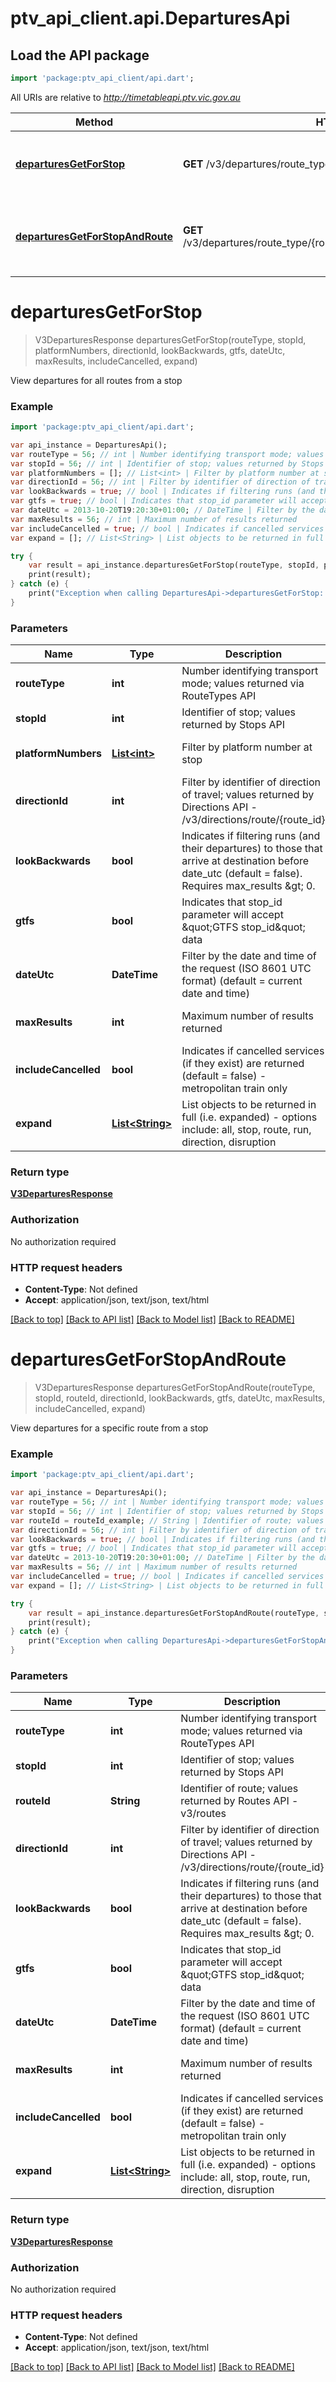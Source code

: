 # ptv_api_client.api.DeparturesApi

## Load the API package
```dart
import 'package:ptv_api_client/api.dart';
```

All URIs are relative to *http://timetableapi.ptv.vic.gov.au*

Method | HTTP request | Description
------------- | ------------- | -------------
[**departuresGetForStop**](DeparturesApi.md#departuresGetForStop) | **GET** /v3/departures/route_type/{route_type}/stop/{stop_id} | View departures for all routes from a stop
[**departuresGetForStopAndRoute**](DeparturesApi.md#departuresGetForStopAndRoute) | **GET** /v3/departures/route_type/{route_type}/stop/{stop_id}/route/{route_id} | View departures for a specific route from a stop


# **departuresGetForStop**
> V3DeparturesResponse departuresGetForStop(routeType, stopId, platformNumbers, directionId, lookBackwards, gtfs, dateUtc, maxResults, includeCancelled, expand)

View departures for all routes from a stop

### Example 
```dart
import 'package:ptv_api_client/api.dart';

var api_instance = DeparturesApi();
var routeType = 56; // int | Number identifying transport mode; values returned via RouteTypes API
var stopId = 56; // int | Identifier of stop; values returned by Stops API
var platformNumbers = []; // List<int> | Filter by platform number at stop
var directionId = 56; // int | Filter by identifier of direction of travel; values returned by Directions API - /v3/directions/route/{route_id}
var lookBackwards = true; // bool | Indicates if filtering runs (and their departures) to those that arrive at destination before date_utc (default = false). Requires max_results &gt; 0.
var gtfs = true; // bool | Indicates that stop_id parameter will accept \"GTFS stop_id\" data
var dateUtc = 2013-10-20T19:20:30+01:00; // DateTime | Filter by the date and time of the request (ISO 8601 UTC format) (default = current date and time)
var maxResults = 56; // int | Maximum number of results returned
var includeCancelled = true; // bool | Indicates if cancelled services (if they exist) are returned (default = false) - metropolitan train only
var expand = []; // List<String> | List objects to be returned in full (i.e. expanded) - options include: all, stop, route, run, direction, disruption

try { 
    var result = api_instance.departuresGetForStop(routeType, stopId, platformNumbers, directionId, lookBackwards, gtfs, dateUtc, maxResults, includeCancelled, expand);
    print(result);
} catch (e) {
    print("Exception when calling DeparturesApi->departuresGetForStop: $e\n");
}
```

### Parameters

Name | Type | Description  | Notes
------------- | ------------- | ------------- | -------------
 **routeType** | **int**| Number identifying transport mode; values returned via RouteTypes API | [default to null]
 **stopId** | **int**| Identifier of stop; values returned by Stops API | [default to null]
 **platformNumbers** | [**List&lt;int&gt;**](int.md)| Filter by platform number at stop | [optional] [default to []]
 **directionId** | **int**| Filter by identifier of direction of travel; values returned by Directions API - /v3/directions/route/{route_id} | [optional] [default to null]
 **lookBackwards** | **bool**| Indicates if filtering runs (and their departures) to those that arrive at destination before date_utc (default &#x3D; false). Requires max_results &amp;gt; 0. | [optional] [default to null]
 **gtfs** | **bool**| Indicates that stop_id parameter will accept \&quot;GTFS stop_id\&quot; data | [optional] [default to null]
 **dateUtc** | **DateTime**| Filter by the date and time of the request (ISO 8601 UTC format) (default &#x3D; current date and time) | [optional] [default to null]
 **maxResults** | **int**| Maximum number of results returned | [optional] [default to null]
 **includeCancelled** | **bool**| Indicates if cancelled services (if they exist) are returned (default &#x3D; false) - metropolitan train only | [optional] [default to null]
 **expand** | [**List&lt;String&gt;**](String.md)| List objects to be returned in full (i.e. expanded) - options include: all, stop, route, run, direction, disruption | [optional] [default to []]

### Return type

[**V3DeparturesResponse**](V3DeparturesResponse.md)

### Authorization

No authorization required

### HTTP request headers

 - **Content-Type**: Not defined
 - **Accept**: application/json, text/json, text/html

[[Back to top]](#) [[Back to API list]](../README.md#documentation-for-api-endpoints) [[Back to Model list]](../README.md#documentation-for-models) [[Back to README]](../README.md)

# **departuresGetForStopAndRoute**
> V3DeparturesResponse departuresGetForStopAndRoute(routeType, stopId, routeId, directionId, lookBackwards, gtfs, dateUtc, maxResults, includeCancelled, expand)

View departures for a specific route from a stop

### Example 
```dart
import 'package:ptv_api_client/api.dart';

var api_instance = DeparturesApi();
var routeType = 56; // int | Number identifying transport mode; values returned via RouteTypes API
var stopId = 56; // int | Identifier of stop; values returned by Stops API
var routeId = routeId_example; // String | Identifier of route; values returned by Routes API - v3/routes
var directionId = 56; // int | Filter by identifier of direction of travel; values returned by Directions API - /v3/directions/route/{route_id}
var lookBackwards = true; // bool | Indicates if filtering runs (and their departures) to those that arrive at destination before date_utc (default = false). Requires max_results &gt; 0.
var gtfs = true; // bool | Indicates that stop_id parameter will accept \"GTFS stop_id\" data
var dateUtc = 2013-10-20T19:20:30+01:00; // DateTime | Filter by the date and time of the request (ISO 8601 UTC format) (default = current date and time)
var maxResults = 56; // int | Maximum number of results returned
var includeCancelled = true; // bool | Indicates if cancelled services (if they exist) are returned (default = false) - metropolitan train only
var expand = []; // List<String> | List objects to be returned in full (i.e. expanded) - options include: all, stop, route, run, direction, disruption

try { 
    var result = api_instance.departuresGetForStopAndRoute(routeType, stopId, routeId, directionId, lookBackwards, gtfs, dateUtc, maxResults, includeCancelled, expand);
    print(result);
} catch (e) {
    print("Exception when calling DeparturesApi->departuresGetForStopAndRoute: $e\n");
}
```

### Parameters

Name | Type | Description  | Notes
------------- | ------------- | ------------- | -------------
 **routeType** | **int**| Number identifying transport mode; values returned via RouteTypes API | [default to null]
 **stopId** | **int**| Identifier of stop; values returned by Stops API | [default to null]
 **routeId** | **String**| Identifier of route; values returned by Routes API - v3/routes | [default to null]
 **directionId** | **int**| Filter by identifier of direction of travel; values returned by Directions API - /v3/directions/route/{route_id} | [optional] [default to null]
 **lookBackwards** | **bool**| Indicates if filtering runs (and their departures) to those that arrive at destination before date_utc (default &#x3D; false). Requires max_results &amp;gt; 0. | [optional] [default to null]
 **gtfs** | **bool**| Indicates that stop_id parameter will accept \&quot;GTFS stop_id\&quot; data | [optional] [default to null]
 **dateUtc** | **DateTime**| Filter by the date and time of the request (ISO 8601 UTC format) (default &#x3D; current date and time) | [optional] [default to null]
 **maxResults** | **int**| Maximum number of results returned | [optional] [default to null]
 **includeCancelled** | **bool**| Indicates if cancelled services (if they exist) are returned (default &#x3D; false) - metropolitan train only | [optional] [default to null]
 **expand** | [**List&lt;String&gt;**](String.md)| List objects to be returned in full (i.e. expanded) - options include: all, stop, route, run, direction, disruption | [optional] [default to []]

### Return type

[**V3DeparturesResponse**](V3DeparturesResponse.md)

### Authorization

No authorization required

### HTTP request headers

 - **Content-Type**: Not defined
 - **Accept**: application/json, text/json, text/html

[[Back to top]](#) [[Back to API list]](../README.md#documentation-for-api-endpoints) [[Back to Model list]](../README.md#documentation-for-models) [[Back to README]](../README.md)

